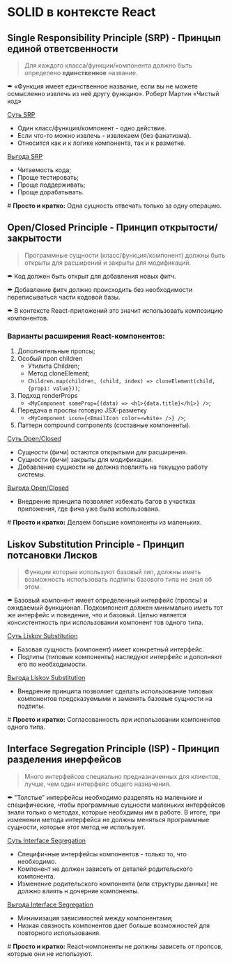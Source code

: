 # SOLID в контексте React


## Single Responsibility Principle (SRP) - Принцып единой ответсвенности

> Для каждого класса/функции/компонента должно быть определено <b>единственное</b> название.

<b>&#10002;</b> «Функция имеет единственное название, если вы не можете осмысленно извлечь из неё другу функцию». Роберт Мартин «Чистый код»

<u>Суть SRP</u>
- Один класс/функция/компонент - одно действие.
- Если что-то можно извлечь - извлекаем (без фанатизма).
- Относится как и к логике компонента, так и к разметке.

<u>Выгода SRP</u>
- Читаемость кода;
- Проще тестировать;
- Проще поддерживать;
- Проще дорабатывать.

<p># <b>Просто и кратко:</b> Одна сущность отвечать только за одну операцию.</p>
  


## Open/Closed Principle - Принцип открытости/закрытости

> Программные сущности (класс/функция/компонент) должны быть открыты для расширений и закрыты для модификаций.

<b>&#10002;</b> Код должен быть открыт для добавления новых фитч.

<b>&#10002;</b> Добавление фитч должно происходить без необходимости переписываться части кодовой базы.

<b>&#10002;</b> В контексте React-приложений это значит использовать композицию компонентов.

### Варианты расширения React-компонентов:

1. Дополнительные пропсы;
2. Особый проп children
   - Утилита Children;
   - Метод cloneElement;
   - `Children.map(children, (child, index) => cloneElement(child, {prop1: value}))`;
3. Подход renderProps
   - `<MyComponent someProp={(data) => <h1>{data.title}</h1>} />`;
4. Передача в проспы готовую JSX-разметку
   - `<MyComponent icon={<EmailIcon color=«white» />} />`;
5. Паттерн compound components (составные компоненты).

<u>Суть Open/Closed</u>
- Сущности (фичи) остаются открытыми для расширения.
- Сущности (фичи) закрыты для модификации.
- Добавление сущности не должна повлиять на текущую работу системы.

<u>Выгода Open/Closed</u>
- Внедрение принципа позволяет избежать багов в участках приложения, где фича уже была использована.

<p># <b>Просто и кратко:</b> Делаем большие компоненты из маленьких. </p>



## Liskov Substitution Principle - Принцип потсановки Лисков

> Функции которые используют базовый тип, должны иметь возможность использовать подтипы базового типа не зная об этом.

<b>&#10002;</b> Базовый компонент имеет определенный интерфейс (пропсы) и ожидаемый функционал. Подкомпонент должен минимально иметь тот же интерфейс и поведение, что и базовый. Целью является консистентность при использовании компонент тов одного типа.

<u>Суть Liskov Substitution</u>
- Базовая сущность (компонент) имеет конкретный интерфейс.
- Подтипы (типовые компоненты) наследуют интерфейс и дополняют его по необходимости.

<u>Выгода Liskov Substitution</u>
- Внедрение принципа позволяет сделать использование типовых компонентов предсказуемыми и заменять базовые сущности на подтипы.

<p># <b>Просто и кратко:</b> Согласованность при использовании компонентов одного типа. </p>



## Interface Segregation Principle (ISP) - Принцип разделения инерфейсов

> Много интерфейсов специально предназначенных для клиентов, лучше, чем один интерфейс общего назначения.

<b>&#10002;</b> "Толстые" интерфейсы необходимо разделять на маленькие и специфические, чтобы программные сущности маленьких интерфейсов знали только о методах, которые необхдимы им в работе. В итоге, при изменении метода интерфейса не должны меняться программные сущности, которые этот метод не использует.

<u>Суть Interface Segregation</u>
- Специфичные интерфейсы компонентов - только то, что необходимо.
- Компонент не должен зависеть от деталей родительского компонента.
- Изменение родительского компонента (или структуры данных) не должно влиять н дочерние компоненты.

<u>Выгода Interface Segregation</u>
- Минимизация зависимостей между компонентами;
- Низкая связность компонентов дает больше возможностей для повторного использования.

<p># <b>Просто и кратко:</b> React-компоненты не должны зависеть от пропсов, которые они не используют.</p>